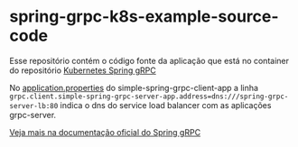 # spring-grpc-k8s-example-source-code

Esse repositório contém o código fonte da aplicação que está no container do repositório [Kubernetes Spring gRPC](https://github.com/TonyALS/k8s-simple-spring-grpc-app)

No [application.properties](simple-spring-grpc-client-app/src/main/resources/application.properties) do simple-spring-grpc-client-app a linha
`
grpc.client.simple-spring-grpc-server-app.address=dns:///spring-grpc-server-lb:80
`
indica o dns do service load balancer com as aplicações grpc-server.

[Veja mais na documentação oficial do Spring gRPC](https://yidongnan.github.io/grpc-spring-boot-starter/en/kubernetes.html)
